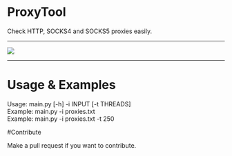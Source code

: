 # ProxyTool
Check HTTP, SOCKS4 and SOCKS5 proxies easily.

---

<img src="https://i.imgur.com/1gKgnFn.png">

---

# Usage & Examples

Usage: main.py [-h] -i INPUT [-t THREADS]<br />
Example: main.py -i proxies.txt<br />
Example: main.py -i proxies.txt -t 250<br />

#Contribute

Make a pull request if you want to contribute.
